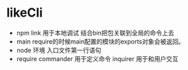 # likeCli

* npm link
  用于本地调试 结合bin把包关联到全局的命令上去
* main
  require的时候main配置的模块的exports对象会被返回。
* node 环境
  入口文件第一行语句
* require
  commander 用于定义命令
  inquirer 用于和用户交互
